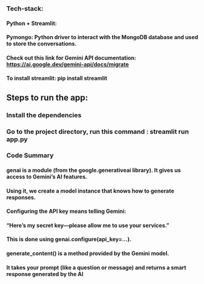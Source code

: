 ### Tech-stack:

#### Python + Streamlit:

#### Pymongo: Python driver to interact with the MongoDB database and used to store the conversations.

#### Check out this link for Gemini API documentation: https://ai.google.dev/gemini-api/docs/migrate

#### To install streamlit: pip install streamlit

## Steps to run the app:

### Install the dependencies

### Go to the project directory, run this command : streamlit run app.py

### Code Summary

#### genai is a module (from the google.generativeai library). It gives us access to Gemini’s AI features.

#### Using it, we create a model instance that knows how to generate responses.

#### Configuring the API key means telling Gemini:

#### “Here’s my secret key—please allow me to use your services.”

#### This is done using genai.configure(api_key=...).

#### generate_content() is a method provided by the Gemini model.

#### It takes your prompt (like a question or message) and returns a smart response generated by the AI

